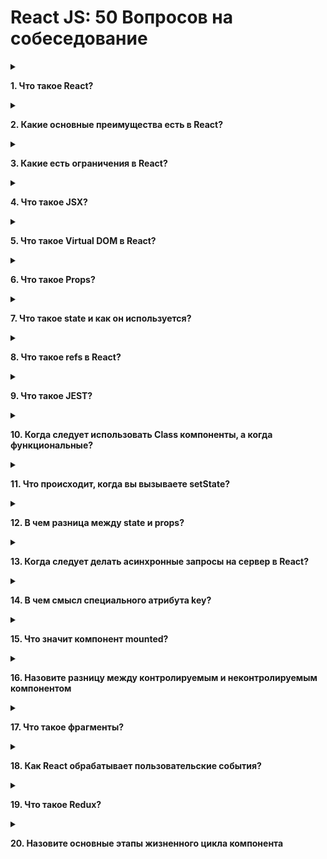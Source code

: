 # React JS: 50 Вопросов на собеседование

<details>
<summary>

**1. Что такое React?**

</summary>

- React - JavaScript фронтенд библиотека, разработанная Facebook в 2011
- В ядре - компонентный подход, позволяющий создавать переиспользуемые UI
  блоки
- Служит, для создания сложных интерактивных UI для web и мобильной
разработки
</details>

<details>
<summary>

**2. Какие основные преимущества есть в React?**

</summary>

- Увеличивает производительность отрисовки приложений
- Может использоваться и на клиенте и на сервере
- Из-за JSX читаемость кода увеличивается
- Легко интегрировать с другими фреймворками
- Легко писать unit тесты
</details>

<details>
<summary>

**3. Какие есть ограничения в React?**

</summary>

- React - всего лишь библиотека
- Требуется некоторое время на освоение
- Может быть немного сложным для начинающих
- Код по-началу может выглядеть сложным из-за инфраструктуры и JSX
</details>

<details>
<summary>

**4. Что такое JSX?**

</summary>

JSX - ярлык для JavaScript XML. Это специальный синтаксис, который расширяетJavaScript возможностью писать HTML внутри Это позволяет интегрировать шаблоны компонентов прямо в JavaScript, что делает разработку проще
</details>

<details>
<summary>

**5.  Что такое Virtual DOM в React?**

</summary>

Virtual DOM - легковесный JavaScript объект, который представляет копию реального DOM дерева. Нужен для оптимизации взаимодействия с DOM
</details>

<details>
<summary>

**6. Что такое Props?**

</summary>

Сокращенно от Properties. Входящие свойства в компонент. Они только для чтения иих нельзя менять. Всегда идут от родителя к ребенку.
</details>

<details>
<summary>

**7. Что такое state и как он используется?**

</summary>

Обычный объект - источник данных. Содержит информацию по поведению и состоянию интерфейса. Можно мутировать
</details>

<details>
<summary>

**8. Что такое refs в React?**

</summary>

Сокращенно от References. Специальный атрибут, позволяющий получить доступ до конкретного DOM элемента

**Нужен для:**
- Вызова анимаций
- Для задания фокуса или выделения текста
- Взаимодействия со сторонними библиотеками

</details>

<details>
<summary>

**9. Что такое JEST?**

</summary>

JavaScript фреймворк, для юнит тестирования на основе Jasmine. Разработал Facebook. Очень удобен именно для React

</details>

<details>
<summary>

**10. Когда следует использовать Class компоненты, а когда функциональные?**

</summary>

Если нужны жизненные этапы компонента - используем class компоненты. Иначе для оптимизации лучше функциональные

</details>

<details>
<summary>

**11. Что происходит, когда вы вызываете setState?**

</summary>

Вначале React соединяет объект стейта с измененными полями. На основе нового состояния строит новое дерево React элементов и выясняет, какие именно части приложения должны быть изменены.

Это нужно для наиболее производительного обновления интерфейса

</details>

<details>
<summary>

**12.  В чем разница между state и props?**

</summary>

**state** - структура данных, необходимая для изменения и отслеживания пользовательских действий

**props** - набор конфигурации, поступающий от родительского элемента. Их нельзя изменять

</details>

<details>
<summary>

**13. Когда следует делать асинхронные запросы на сервер в React?**

</summary>

Для этого служит метод **componentDidMount**

Или **useEffect** с пустым набором зависимостей

</details>

<details>
<summary>

**14. В чем смысл специального атрибута key?**

</summary>

Атрибут позволяет React понимать, какие именно элементы в списке были модифицированы или удалены, что увеличивает производительность рендеринга.

Лучше всего использовать уникальные значения, такие как ID. Индексы использовать не рекомендуется

</details>

<details>
<summary>

**15. Что значит компонент mounted?**

</summary>

Шаблон компонента соединен с DOM деревом

</details>

<details>
<summary>

**16. Назовите разницу между контролируемым и неконтролируемым компонентом**

</summary>

- Контролируемый компонент обладает своим стейтом, управляемый React
- Неконтролируемые компоненты обладают внутренним стейтом (как пример
значение тега textarea)

</details>

<details>
<summary>

**17. Что такое фрагменты?**

</summary>

Специальный элемент в React позволяющий возвращать группу элементов без дополнительного родительского DOM элемента

</details>

<details>
<summary>

**18. Как React обрабатывает пользовательские события?**

</summary>

Добавляет один обработчик события на корневой элемент. Объект события оборачивает в свою обертку - **SyntheticEvent** для кроссбраузерности

</details>

<details>
<summary>

**19. Что такое Redux?**

</summary>

Библиотека для работы с потоком данных в JavaScript

Позволяет добавить дополнительный слой для приложения, где состояние описано в JavaScript объекте. Нужно для более удобного написания кода

</details>

<details>
<summary>

**20. Назовите основные этапы жизненного цикла компонента**

</summary>

- **componentWillMount** - перед рендерингом, в основном для настройки компонента
- **render** - процесс рендеринга
- **componentDidMount** - уведомляет, про то, что компонент соединен с DOM деревом
- **componentWillReceiveProps** - уведомляет, про то, что приходят новые входящие свойства в компонент
- **shouldComponentUpdate** - возвращает true или false и служит для оптимизации. Решает, нужно ли делать ре-рендеринг
- **componentWillUpdate** - уведомляет, что компонент будет обновлен
- **componentDidUpdate** - уведомляет, что компонент был обновлен
- **componentWillUnmount** - используется для удаления слушателей и очистки компонента. Вызывается перед удалением компонента

</details>
